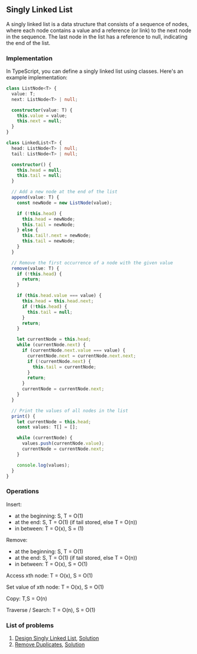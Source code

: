 ## Singly Linked List

A singly linked list is a data structure that consists of a sequence of nodes, where each node contains a value and a reference (or link) to the next node in the sequence. The last node in the list has a reference to null, indicating the end of the list.

### Implementation

In TypeScript, you can define a singly linked list using classes. Here's an example implementation:

```ts
class ListNode<T> {
  value: T;
  next: ListNode<T> | null;

  constructor(value: T) {
    this.value = value;
    this.next = null;
  }
}

class LinkedList<T> {
  head: ListNode<T> | null;
  tail: ListNode<T> | null;

  constructor() {
    this.head = null;
    this.tail = null;
  }

  // Add a new node at the end of the list
  append(value: T) {
    const newNode = new ListNode(value);

    if (!this.head) {
      this.head = newNode;
      this.tail = newNode;
    } else {
      this.tail!.next = newNode;
      this.tail = newNode;
    }
  }

  // Remove the first occurrence of a node with the given value
  remove(value: T) {
    if (!this.head) {
      return;
    }

    if (this.head.value === value) {
      this.head = this.head.next;
      if (!this.head) {
        this.tail = null;
      }
      return;
    }

    let currentNode = this.head;
    while (currentNode.next) {
      if (currentNode.next.value === value) {
        currentNode.next = currentNode.next.next;
        if (!currentNode.next) {
          this.tail = currentNode;
        }
        return;
      }
      currentNode = currentNode.next;
    }
  }

  // Print the values of all nodes in the list
  print() {
    let currentNode = this.head;
    const values: T[] = [];

    while (currentNode) {
      values.push(currentNode.value);
      currentNode = currentNode.next;
    }

    console.log(values);
  }
}
```

### Operations

Insert:

- at the beginning: S, T = O(1)
- at the end: S, T = O(1) (if tail stored, else T = O(n))
- in between: T = O(x), S = (1)

Remove:

- at the beginning: S, T = O(1)
- at the end: S, T = O(1) (if tail stored, else T = O(n))
- in between: T = O(x), S = O(1)

Access xth node: T = O(x), S = O(1)

Set value of xth node: T = O(x), S = O(1)

Copy: T,S = O(n)

Traverse / Search: T = O(n), S = O(1)

### List of problems

1. [Design Singly Linked List](01-implement-singly-ll-class/question.md), [Solution](01-implement-singly-ll-class/singly-ll.ts)
2. [Remove Duplicates](02-remove-duplicates/question.md), [Solution](02-remove-duplicates/remove-duplicates.ts)
